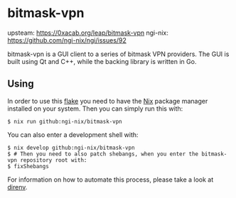 # bitmask-vpn

upsteam: https://0xacab.org/leap/bitmask-vpn
ngi-nix: https://github.com/ngi-nix/ngi/issues/92

bitmask-vpn is a GUI client to a series of bitmask VPN providers. The GUI is built using Qt and C++, while the backing library is written in Go.

## Using

In order to use this [flake](https://nixos.wiki/wiki/Flakes) you need to have the 
[Nix](https://nixos.org/) package manager installed on your system. Then you can simply run this 
with:

```
$ nix run github:ngi-nix/bitmask-vpn
```

You can also enter a development shell with:

```
$ nix develop github:ngi-nix/bitmask-vpn
$ # Then you need to also patch shebangs, when you enter the bitmask-vpn repository root with:
$ fixShebangs
```

For information on how to automate this process, please take a look at [direnv](https://direnv.net/).


